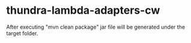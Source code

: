 # thundra-lambda-adapters-cw

After executing "mvn clean package" jar file will be generated under the target folder.